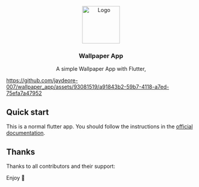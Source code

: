 <p align="center">
  <a href="https://flutter.io/">
    <img src="https://storage.googleapis.com/cms-storage-bucket/6a07d8a62f4308d2b854.svg" alt="Logo" width=100>
  </a>

  <h3 align="center">Wallpaper App</h3>

  <p align="center">
    A simple Wallpaper App with Flutter,
    
https://github.com/jaydeore-007/wallpaper_app/assets/93081519/a91843b2-59b7-4118-a7ed-75efa7a47952


  </p>
</p>

## Quick start

This is a normal flutter app. You should follow the instructions in the [official documentation](https://flutter.io/docs/get-started/install).

## Thanks

Thanks to all contributors and their support:

Enjoy :metal:
